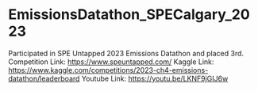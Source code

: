 # EmissionsDatathon_SPECalgary_2023
Participated in SPE Untapped 2023 Emissions Datathon and placed 3rd. 
Competition Link: https://www.speuntapped.com/
Kaggle Link: https://www.kaggle.com/competitions/2023-ch4-emissions-datathon/leaderboard
Youtube Link: https://youtu.be/LKNF9jGIJ6w
